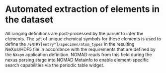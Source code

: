 # Automated extraction of elements in the dataset

All ranging definitions are post-processed by the parser to infer the elements. The set of unique chemical symbols
for these elements is used to define the `/ENTRY[entry*]/specimen/atom_types` in the resulting NeXus/HDF5 file in accordance with the
requirements that are defined by the `NXapm` application definition. NOMAD reads from this field during the nexus
parsing stage into NOMAD Metainfo to enable element-specific search capabilities via the periodic table widget.
